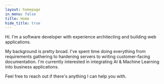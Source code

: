 ```yaml
---
layout: homepage
in_menu: false
title: Home
hide_title: true
---
```


Hi. I'm a software developer with experience architecting and building web applications.

My background is pretty broad. I've spent time doing everything from requirements gathering to hardening servers to writing customer-facing documentation. I'm currently interested in integrating AI & Machine Learning into business applications.

Feel free to reach out if there's anything I can help you with.
